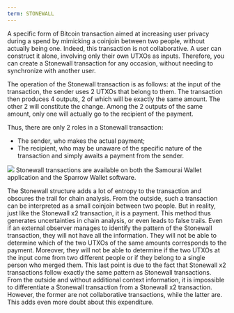```yaml
---
term: STONEWALL
---
```


A specific form of Bitcoin transaction aimed at increasing user privacy during a spend by mimicking a coinjoin between two people, without actually being one. Indeed, this transaction is not collaborative. A user can construct it alone, involving only their own UTXOs as inputs. Therefore, you can create a Stonewall transaction for any occasion, without needing to synchronize with another user.

The operation of the Stonewall transaction is as follows: at the input of the transaction, the sender uses 2 UTXOs that belong to them. The transaction then produces 4 outputs, 2 of which will be exactly the same amount. The other 2 will constitute the change. Among the 2 outputs of the same amount, only one will actually go to the recipient of the payment.

Thus, there are only 2 roles in a Stonewall transaction:
* The sender, who makes the actual payment;
* The recipient, who may be unaware of the specific nature of the transaction and simply awaits a payment from the sender.

![](../../dictionnaire/assets/33.webp)
Stonewall transactions are available on both the Samourai Wallet application and the Sparrow Wallet software.

The Stonewall structure adds a lot of entropy to the transaction and obscures the trail for chain analysis. From the outside, such a transaction can be interpreted as a small coinjoin between two people. But in reality, just like the Stonewall x2 transaction, it is a payment. This method thus generates uncertainties in chain analysis, or even leads to false trails. Even if an external observer manages to identify the pattern of the Stonewall transaction, they will not have all the information. They will not be able to determine which of the two UTXOs of the same amounts corresponds to the payment. Moreover, they will not be able to determine if the two UTXOs at the input come from two different people or if they belong to a single person who merged them. This last point is due to the fact that Stonewall x2 transactions follow exactly the same pattern as Stonewall transactions. From the outside and without additional context information, it is impossible to differentiate a Stonewall transaction from a Stonewall x2 transaction. However, the former are not collaborative transactions, while the latter are. This adds even more doubt about this expenditure.